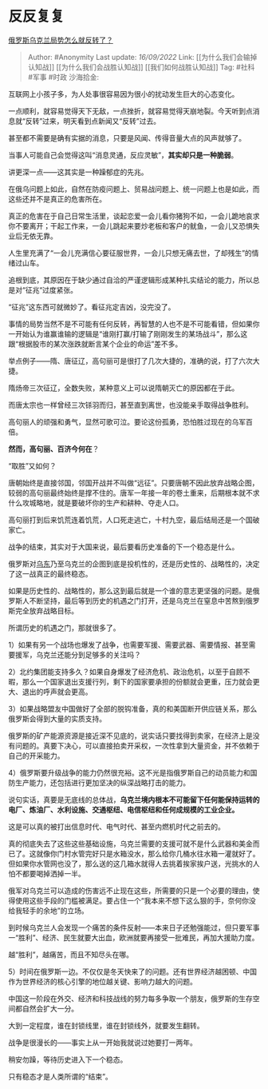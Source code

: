 # 反反复复
[俄罗斯乌克兰局势怎么就反转了？](https://www.zhihu.com/question/532818299/answer/2671086996)

> Author: #Anonymity
> Last update: *16/09/2022*
> Link: [[为什么我们会输掉认知战]] [[为什么我们会战胜认知战]] [[我们如何战胜认知战]]
> Tag: #社科 #军事 #时政
> 沙海拾金:

互联网上小孩子多，为人处事很容易因为很小的扰动发生巨大的心态变化。

一点顺利，就容易觉得天下无敌，一点挫折，就容易觉得天崩地裂。今天听到点消息就“反转”过来，明天看到点新闻又“反转”过去。

甚至都不需要是确有实据的消息，只要是风闻、传得音量大点的风声就够了。

当事人可能自己会觉得这叫“消息灵通，反应灵敏”，**其实却只是一种脆弱**。

讲更深一点——这其实是一种躁郁症的先兆。

在俄乌问题上如此，自然在防疫问题上、贸易战问题上、统一问题上也是如此，而这些还并不是真正的危害所在。

真正的危害在于自己日常生活里，谈起恋爱一会儿看你猪狗不如，一会儿跪地哀求你不要离开；干起工作来，一会儿跳起来要炒老板和客户的鱿鱼，一会儿又恐惧失业后无依无靠。

人生里充满了“一会儿充满信心要征服世界，一会儿只想无痛去世，了却残生”的情绪过山车。

追根到底，其原因在于缺少通过自洽的严谨逻辑形成某种扎实结论的能力，所以总是对“征兆“过度紧张。

“征兆”这东西可就微妙了。看征兆定吉凶，没完没了。

事情的局势当然不是不可能有任何反转，再智慧的人也不是不可能看错，但如果你一开始认为谁赢谁输的逻辑是“谁刚打赢/打输了刚刚发生的某场战斗”，那么这跟“根据股市的某次涨跌就断言某个企业的命运”差不多。

举点例子——隋、唐征辽，高句丽可是很打了几次大捷的，准确的说，打了六次大捷。

隋炀帝三次征辽，全数失败，某种意义上可以说隋朝灭亡的原因都在于此。

而唐太宗也一样曾经三次铩羽而归，甚至直到离世，也没能亲手取得战争胜利。

高句丽人的顽强和勇气，显然可歌可泣。要论这份孤勇，恐怕胜过现在的乌军百倍。

**然而，高句丽、百济今何在**？

“取胜”又如何？

唐朝始终是直接邻国，邻国开战并不叫做“远征”。只要唐朝不因此放弃战略企图，较弱的高句丽最终始终是撑不住的。唐军一年接一年的卷土重来，后期根本就不求什么攻城略地，就是要破坏你的生产和耕种、夺走人口。

高句丽打到后来饥荒连着饥荒，人口死走逃亡，十村九空，最后结局还是一个国破家亡。

战争的结束，其实对于大国来说，最后要看历史准备的下一个稳态是什么。

俄罗斯对[乌东](https://www.zhihu.com/search?q=%E4%B9%8C%E4%B8%9C&search_source=Entity&hybrid_search_source=Entity&hybrid_search_extra=%7B%22sourceType%22%3A%22answer%22%2C%22sourceId%22%3A2671086996%7D)乃至乌克兰的企图到底是投机性的，还是历史性的、战略性的，决定了这一战真正的最终稳态。

如果是历史性的、战略性的，那么这到最后就是一个谁的意志更坚强的问题。是俄罗斯人不断坚持，最后等到历史的机遇之门打开，还是乌克兰在窒息中苦熬到俄罗斯完全放弃战略目标。

所谓历史的机遇之门，那就很多了。

1）如果有另一个战场也爆发了战争，也需要军援、需要武器、需要情报、甚至需要援军，乌克兰还能分到足够多的关注吗？

2）北约集团能支持多久？如果自身爆发了经济危机、政治危机，以至于自顾不暇，那么一个国家退出支援行列，剩下的国家要承担的份额就会更重，压力就会更大、退出的呼声就会更高。

3）如果战略盟友中国做好了全部的脱钩准备，真的和美国断开供应链关系，那么俄罗斯会得到大量的实质支持。

俄罗斯的矿产能源资源是接近深不见底的，说实话只要找得到卖家，在经济上是没有问题的。真要下决心，可以直接拍卖开采权，一次性拿到大量资金，并不依赖于自己的开采能力。

4）俄罗斯要升级战争的能力仍然很充裕。这不光是指俄罗斯自己的动员能力和国防生产能力，还包括进行更加坚决的纵深战略打击的能力。

说句实话，真要是无底线的总体战，**乌克兰境内根本不可能留下任何能保持运转的电厂、炼油厂、水利设施、交通枢纽、电信枢纽和任何成规模的工业企业。**

这是可以真的被打出信息时代、电气时代、甚至内燃机时代之前去的。

真的彻底失去了这些这些基础设施，乌克兰需要的支援可就不是什么武器和美金而已了。这就像你门村水管完好只是水箱没水，那么给你几桶水往水箱一灌就好了。但如果你水管网也没了，那么送的这几箱水就得人去挑着挨家挨户送，光挑水的人怕不都要喝掉洒掉一半。

俄军对乌克兰可以造成的伤害远不止现在这些，所需要的只是一个必要的理由，使得使用这些手段的门槛被满足。要占住一个“我本来不想下这么狠的手，奈何你没给我轻手的余地”的立场。

到时候乌克兰人会发现一个痛苦的条件反射——本来日子还勉强能过，但只要军事一“胜利”、经济、民生就要大出血，欧洲就要再接受一批难民，再加大援助力度。

越“胜利”，越痛苦，而且不知尽头在哪。

5）时间在俄罗斯一边。不仅仅是冬天快来了的问题。还有世界经济越困顿、中国作为世界经济的核心引擎的地位越关键、影响力越大的问题。

中国这一阶段在外交、经济和科技战线的努力每多争取一个朋友，俄罗斯的生存空间都自然会扩大一分。

大到一定程度，谁在封锁线里，谁在封锁线外，就要发生翻转。

战争是很漫长的——事实上从一开始我就说过她要打一两年。

稍安勿躁，等待历史进入下一个稳态。

只有稳态才是人类所谓的“结束”。
